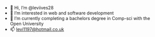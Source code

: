- 👋 Hi, I’m @leviives28
- 👀 I’m interested in web and software development
- 🌱 I’m currently completing a bachelors degree in Comp-sci with the Open University
- 📫 levi1197@hotmail.co.uk

<!---
leviives28/leviives28 is a ✨ special ✨ repository because its `README.md` (this file) appears on your GitHub profile.
You can click the Preview link to take a look at your changes.
--->

